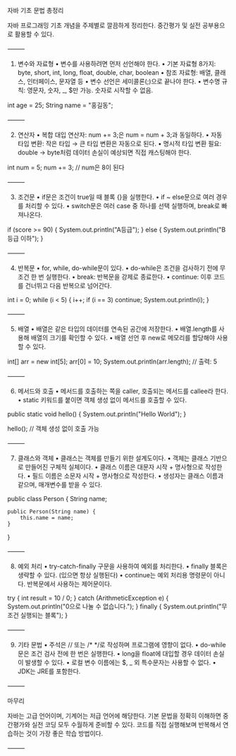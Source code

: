 <p>자바 기초 문법 총정리</p>
<p>자바 프로그래밍 기초 개념을 주제별로 깔끔하게 정리한다. 중간평가 및 실전 공부용으로 활용할 수 있다.</p>
<p>⸻</p>
<ol>
<li>변수와 자료형
 •    변수를 사용하려면 먼저 선언해야 한다.
 •    기본 자료형 8가지: byte, short, int, long, float, double, char, boolean
 •    참조 자료형: 배열, 클래스, 인터페이스, 문자열 등
 •    변수 선언은 세미콜론(;)으로 끝나야 한다.
 •    변수명 규칙: 영문자, 숫자, _, $만 가능. 숫자로 시작할 수 없음.</li>
</ol>
<p>int age = 25;
String name = &quot;홍길동&quot;;</p>
<p>⸻</p>
<ol start="2">
<li>연산자
 •    복합 대입 연산자: num += 3;은 num = num + 3;과 동일하다.
 •    자동 타입 변환: 작은 타입 → 큰 타입 변환은 자동으로 된다.
 •    명시적 타입 변환 필요: double → byte처럼 데이터 손실이 예상되면 직접 캐스팅해야 한다.</li>
</ol>
<p>int num = 5;
num += 3; // num은 8이 된다</p>
<p>⸻</p>
<ol start="3">
<li>조건문
 •    if문은 조건이 true일 때 블록 {}을 실행한다.
 •    if ~ else문으로 여러 경우를 처리할 수 있다.
 •    switch문은 여러 case 중 하나를 선택 실행하며, break로 빠져나온다.</li>
</ol>
<p>if (score &gt;= 90) {
    System.out.println(&quot;A등급&quot;);
} else {
    System.out.println(&quot;B등급 이하&quot;);
}</p>
<p>⸻</p>
<ol start="4">
<li>반복문
 •    for, while, do-while문이 있다.
 •    do-while은 조건을 검사하기 전에 무조건 한 번 실행한다.
 •    break: 반복문을 강제로 종료한다.
 •    continue: 이후 코드를 건너뛰고 다음 반복으로 넘어간다.</li>
</ol>
<p>int i = 0;
while (i &lt; 5) {
    i++;
    if (i == 3) continue;
    System.out.println(i);
}</p>
<p>⸻</p>
<ol start="5">
<li>배열
 •    배열은 같은 타입의 데이터를 연속된 공간에 저장한다.
 •    배열.length를 사용해 배열의 크기를 확인할 수 있다.
 •    배열 선언 후 new로 메모리를 할당해야 사용할 수 있다.</li>
</ol>
<p>int[] arr = new int[5];
arr[0] = 10;
System.out.println(arr.length); // 출력: 5</p>
<p>⸻</p>
<ol start="6">
<li>메서드와 호출
 •    메서드를 호출하는 쪽을 caller, 호출되는 메서드를 callee라 한다.
 •    static 키워드를 붙이면 객체 생성 없이 메서드를 호출할 수 있다.</li>
</ol>
<p>public static void hello() {
    System.out.println(&quot;Hello World&quot;);
}</p>
<p>hello(); // 객체 생성 없이 호출 가능</p>
<p>⸻</p>
<ol start="7">
<li>클래스와 객체
 •    클래스는 객체를 만들기 위한 설계도이다.
 •    객체는 클래스 기반으로 만들어진 구체적 실체이다.
 •    클래스 이름은 대문자 시작 + 명사형으로 작성한다.
 •    필드 이름은 소문자 시작 + 명사형으로 작성한다.
 •    생성자는 클래스 이름과 같으며, 매개변수를 받을 수 있다.</li>
</ol>
<p>public class Person {
    String name;</p>
<pre><code>public Person(String name) {
    this.name = name;
}</code></pre><p>}</p>
<p>⸻</p>
<ol start="8">
<li>예외 처리
 •    try-catch-finally 구문을 사용하여 예외를 처리한다.
 •    finally 블록은 생략할 수 있다. (있으면 항상 실행된다)
 •    continue는 예외 처리용 명령문이 아니다. 반복문에서 사용하는 제어문이다.</li>
</ol>
<p>try {
    int result = 10 / 0;
} catch (ArithmeticException e) {
    System.out.println(&quot;0으로 나눌 수 없습니다.&quot;);
} finally {
    System.out.println(&quot;무조건 실행되는 블록&quot;);
}</p>
<p>⸻</p>
<ol start="9">
<li>기타 문법
 •    주석은 // 또는 /* */로 작성하며 프로그램에 영향이 없다.
 •    do-while 문은 조건 검사 전에 한 번은 실행한다.
 •    long을 float에 대입할 경우 데이터 손실이 발생할 수 있다.
 •    로컬 변수 이름에는 $, _ 외 특수문자는 사용할 수 없다.
 •    JDK는 JRE를 포함한다.</li>
</ol>
<p>⸻</p>
<p>마무리</p>
<p>자바는 고급 언어이며, 기계어는 저급 언어에 해당한다.
기본 문법을 정확히 이해하면 중간평가와 실전 코딩 모두 수월하게 준비할 수 있다.
코드를 직접 실행해보며 반복해서 연습하는 것이 가장 좋은 학습 방법이다.</p>
<p>⸻</p>